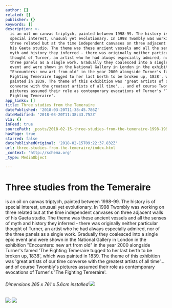 ```yaml
---
author: []
related: []
publisher: {}
keywords: []
description: >-
  is an oil on canvas triptych, painted between 1998-99. The history is of
  special interest, unusual yet evolutionary. In 1998 Twombly was working on
  three related but at the time independent canvases on three adjacent walls of
  his Gaeta studio. The theme was these ancient vessels and all the senses of
  myth and history they inferred - there was originally neither particular
  thought of Turner, an artist who he had always especially admired, nor of the
  three panels as a single work. Gradually they coalesced into a single epic
  event and were shown in the National Gallery in London in the exhibition
  "Encounters: new art from old" in the year 2000 alongside Turner's famed 'The
  Fighting Temeraire tugged to her last berth to be broken up, 1838', which was
  painted in 1839. The theme of this exhibition was 'great artists of our time
  converse with the greatest artists of all time'... and of course Twombly's
  pictures assumed their role as contemporary evocations of Turner's 'The
  Fighting Temeraire'.
app_links: []
title: Three studies from the Temeraire
datePublished: '2018-03-20T11:38:45.786Z'
dateModified: '2018-03-20T11:38:43.752Z'
via: {}
inFeed: true
sourcePath: _posts/2018-02-15-three-studies-from-the-temeraire-1998-1999-by-cy-twombly.md
hasPage: true
starred: false
datePublishedOriginal: '2018-02-15T09:22:37.832Z'
url: three-studies-from-the-temeraire/index.html
_context: 'http://schema.org'
_type: MediaObject

---
```

# Three studies from the Temeraire

is an oil on canvas triptych, painted between 1998-99\. The history is of special interest, unusual yet evolutionary. In 1998 Twombly was working on three related but at the time independent canvases on three adjacent walls of his Gaeta studio. The theme was these ancient vessels and all the senses of myth and history they inferred - there was originally neither particular thought of Turner, an artist who he had always especially admired, nor of the three panels as a single work. Gradually they coalesced into a single epic event and were shown in the National Gallery in London in the exhibition "Encounters: new art from old" in the year 2000 alongside Turner's famed 'The Fighting Temeraire tugged to her last berth to be broken up, 1838', which was painted in 1839\. The theme of this exhibition was 'great artists of our time converse with the greatest artists of all time'... and of course Twombly's pictures assumed their role as contemporary evocations of Turner's 'The Fighting Temeraire'.

###### Dimensions 265 x 761 x 5.6cm installed ![](https://the-grid-user-content.s3-us-west-2.amazonaws.com/5d4c8cd3-7c35-410d-be12-284adcecf6cb.jpg)
![](https://the-grid-user-content.s3-us-west-2.amazonaws.com/e8f59b67-1214-4006-9f88-286e23bb3d69.jpg)
![](https://the-grid-user-content.s3-us-west-2.amazonaws.com/b8e78bb0-6ee8-46f0-b046-94526ebe34bc.jpg)